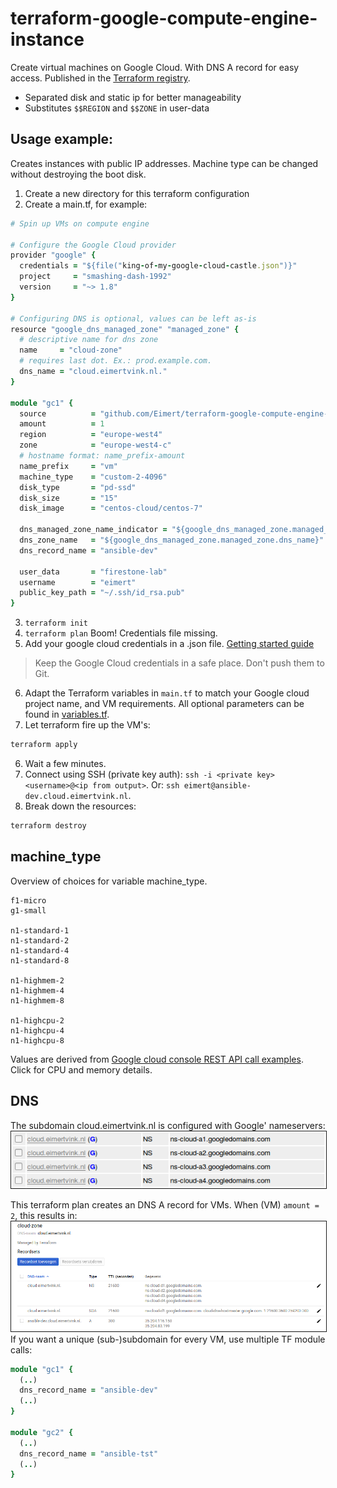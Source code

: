 # terraform-google-compute-engine-instance

Create virtual machines on Google Cloud. With DNS A record for easy access. Published in the [Terraform registry](https://registry.terraform.io/modules/Eimert/compute-engine-instance/).

- Separated disk and static ip for better manageability
- Substitutes `$$REGION` and `$$ZONE` in user-data

## Usage example:

Creates instances with public IP addresses. Machine type can be changed without destroying the boot disk.

1. Create a new directory for this terraform configuration
2. Create a main.tf, for example:
```ruby
# Spin up VMs on compute engine

# Configure the Google Cloud provider
provider "google" {
  credentials = "${file("king-of-my-google-cloud-castle.json")}"
  project     = "smashing-dash-1992"
  version     = "~> 1.8"
}

# Configuring DNS is optional, values can be left as-is
resource "google_dns_managed_zone" "managed_zone" {
  # descriptive name for dns zone
  name     = "cloud-zone"
  # requires last dot. Ex.: prod.example.com.
  dns_name = "cloud.eimertvink.nl."
}

module "gc1" {
  source          = "github.com/Eimert/terraform-google-compute-engine-instance"
  amount          = 1
  region          = "europe-west4"
  zone            = "europe-west4-c"
  # hostname format: name_prefix-amount
  name_prefix     = "vm"
  machine_type    = "custom-2-4096"
  disk_type       = "pd-ssd"
  disk_size       = "15"
  disk_image      = "centos-cloud/centos-7"

  dns_managed_zone_name_indicator = "${google_dns_managed_zone.managed_zone.name}"
  dns_zone_name   = "${google_dns_managed_zone.managed_zone.dns_name}"
  dns_record_name = "ansible-dev"

  user_data       = "firestone-lab"
  username        = "eimert"
  public_key_path = "~/.ssh/id_rsa.pub"
}

```
3. ```terraform init```
4. ```terraform plan``` Boom! Credentials file missing.
5. Add your google cloud credentials in a .json file. [Getting started guide](https://www.terraform.io/docs/providers/google/getting_started.html#adding-credentials)

> Keep the Google Cloud credentials in a safe place. Don't push them to Git.

6. Adapt the Terraform variables in `main.tf` to match your Google cloud project name, and VM requirements. All optional parameters can be found in [variables.tf](./variables.tf).
5. Let terraform fire up the VM's:
```bash
terraform apply
```
6. Wait a few minutes.
7. Connect using SSH (private key auth): `ssh -i <private key> <username>@<ip from output>`. Or: `ssh eimert@ansible-dev.cloud.eimertvink.nl`.
8. Break down the resources:
```bash
terraform destroy
```

## machine_type
Overview of choices for variable machine_type.
```
f1-micro
g1-small

n1-standard-1
n1-standard-2
n1-standard-4
n1-standard-8

n1-highmem-2
n1-highmem-4
n1-highmem-8

n1-highcpu-2
n1-highcpu-4
n1-highcpu-8
```
Values are derived from [Google cloud console REST API call examples](https://console.cloud.google.com/compute/instancesAdd). Click for CPU and memory details.

## DNS

The subdomain cloud.eimertvink.nl is configured with Google' nameservers:<br>
<img src="./img/freedns-cloud.eimertvink.nl.png" border="1">

This terraform plan creates an DNS A record for VMs. When (VM) `amount = 2`, this results in:<br>
<img src="./img/console.cloud.google.com-cloud.eimertvink.nl.png" border="1">
<br>
If you want a unique (sub-)subdomain for every VM, use multiple TF module calls:
```ruby
module "gc1" {
  (..)
  dns_record_name = "ansible-dev"
  (..)
}

module "gc2" {
  (..)
  dns_record_name = "ansible-tst"
  (..)
}
```
